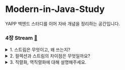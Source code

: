 # Modern-in-Java-Study
YAPP 백엔드 스터디를 이어 자바 개념을 정리하는 공간입니다.


### 4장 Stream [🔗](https://github.com/tape22/Modern-in-Java-Study/blob/main/04-스트림.md)
<details>
<summary>1. 스트림은 무엇이고, 왜 쓰는지?</summary>
<div markdown="1">       

😎

</div>
</details>


<details>
<summary>2. 컬렉션과 스트림의 차이점은 무엇일까요?</summary>
<div markdown="1">       

😎

</div>
</details>


<details>
<summary>3. 직렬화, 역직렬화에 대해 설명해주세요.</summary>
<div markdown="1">       

😎

</div>
</details>
